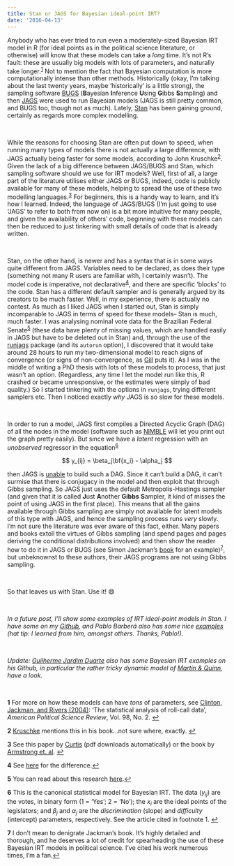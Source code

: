 ```yaml
---
title: Stan or JAGS for Bayesian ideal-point IRT?
date: '2016-04-13'
---
```


Anybody who has ever tried to run even a moderately-sized Bayesian IRT
model in R (for ideal points as in the political science literature, or
otherwise) will know that these models can take a *long* time. It’s not
R’s fault: these are usually big models with lots of parameters, and
naturally take longer.<sup id="a1">[1](#fn1)</sup> Not to mention the
fact that Bayesian computation is more computationally intense than
other methods. Historically (okay, I’m talking about the last twenty
years, maybe ‘historically’ is a little strong), the sampling software
[BUGS](http://www.mrc-bsu.cam.ac.uk/software/bugs/) (**B**ayesian
**I**nference **U**sing **G**ibbs **S**ampling) and then
[JAGS](http://mcmc-jags.sourceforge.net/) were used to run Bayesian
models (JAGS is still pretty common, and BUGS too, though not as much).
Lately, [Stan](http://mc-stan.org/) has been gaining ground, certainly
as regards more complex modelling.

 

While the reasons for choosing Stan are often put down to speed, when
running many types of models there is not actually a large difference,
with JAGS actually being faster for some models, according to John
Kruschke<sup id="a2">[2](#fn2)</sup>. Given the lack of a big difference
between JAGS/BUGS and Stan, which sampling software should we use for
IRT models? Well, first of all, a large part of the literature utilises
either JAGS or BUGS, indeed, code is publicly available for many of
these models, helping to spread the use of these two modelling
languages.<sup id="a3">[3](#fn3)</sup> For beginners, this is a handy
way to learn, and it’s how I learned. Indeed, the language of JAGS/BUGS
(I’m just going to use ‘JAGS’ to refer to both from now on) is a bit
more intuitive for many people, and given the availability of others’
code, beginning with these models can then be reduced to just tinkering
with small details of code that is already written.

 

Stan, on the other hand, is newer and has a syntax that is in some ways
quite different from JAGS. Variables need to be declared, as does their
type (something not many R users are familiar with, I certainly wasn’t).
The model code is imperative, not
declarative<sup id="a4">[4](#fn4)</sup>, and there are specific ‘blocks’
to the code. Stan has a different default sampler and is generally
argued by its creators to be much faster. Well, in my experience, there
is actually no contest. As much as I liked JAGS when I started out, Stan
is simply incomparable to JAGS in terms of speed for these models– Stan
is much, much faster. I was analysing nominal vote data for the
Brazilian Federal Senate<sup id="a5">[5](#fn5)</sup> (these data have
plenty of missing values, which are handled easily in JAGS but have to
be deleted out in Stan) and, through the use of the
<a href="http://runjags.sourceforge.net/quickjags.html">runjags</a>
package (and its `autorun` option), I discovered that it would take
around 28 hours to run my two-dimensional model to reach signs of
convergence (or signs of non-convergence, as
[Gill](pan.oxfordjournals.org/content/16/2/153.full.pdf) puts it). As I
was in the middle of writing a PhD thesis with lots of these models to
process, that just wasn’t an option. (Regardless, any time I let the
model run like this, R crashed or became unresponsive, or the estimates
were simply of bad quality.) So I started tinkering with the options in
`runjags`, trying different samplers etc. Then I noticed exactly *why*
JAGS is so slow for these models.

 

In order to run a model, JAGS first compiles a Directed Acyclic Graph
(DAG) of all the nodes in the model (software such as
<a href="http://r-nimble.org/">NIMBLE</a> will let you print out the
graph pretty easily). But since we have a *latent* regression with an
*unobserved* regressor in the equation<sup id="a6">[6](#fn6)</sup>

$$
y_{ij} = \beta_j\bf{x_i} - \alpha_j
$$

then JAGS is
[unable](https://sourceforge.net/p/mcmc-jags/discussion/610037/thread/5c9e9026/)
to build such a DAG. Since it can’t build a DAG, it can’t surmise that
there is conjugacy in the model and then exploit that through Gibbs
sampling. So JAGS just uses the default Metropolis-Hastings sampler (and
given that it is called **J**ust **A**nother **Gibbs** **S**ampler, it
kind of misses the point of using JAGS in the first place). This means
that all the gains available through Gibbs sampling are simply not
available for latent models of this type with JAGS, and hence the
sampling process runs *very* slowly. I’m not sure the literature was
ever aware of this fact, either. Many papers and books extoll the
virtues of Gibbs sampling (and spend pages and pages deriving the
conditional distributions involved) and then show the reader how to do
it in JAGS or BUGS (see Simon Jackman’s
[book](http://www.wiley.com/WileyCDA/WileyTitle/productCd-0470011548.html)
for an example)<sup id="a7">[7](#fn7)</sup>, but unbeknownst to these
authors, their JAGS programs are not using Gibbs sampling.

 

So that leaves us with Stan. Use it! :smile:

 

*In a future post, I’ll show some examples of IRT ideal-point models in
Stan. I have some on my
[Github](https://github.com/RobertMyles/Bayesian-Ideal-Point-IRT-Models),
and Pablo Barberá also has some nice
[examples](https://github.com/pablobarbera/quant3materials/tree/master/bayesian)
(hat tip: I learned from him, amongst others. Thanks, Pablo!).*

 

*Update: [Guilherme Jardim
Duarte](https://github.com/duarteguilherme/Quinn-Martin-Replication)
also has some Bayesian IRT examples on his Github, in particular the
rather tricky dynamic model of [Martin &
Quinn](http://mqscores.berkeley.edu/media/pa02.pdf), have a look.*

 

<b id="fn1">1</b> For more on how these models can have *tons* of
parameters, see [Clinton, Jackman, and Rivers
(2004)](https://www.cs.princeton.edu/courses/archive/fall09/cos597A/papers/ClintonJackmanRivers2004.pdf):
‘The statistical analysis of roll-call data’, *American Political
Science Review*, Vol. 98, No. 2. [↩](#a1)

<b id="fn2">2</b>
[Kruschke](http://doingbayesiandataanalysis.blogspot.com.br/) mentions
this in his book…not sure where, exactly. [↩](#a2)

<b id="fn3">3</b> See this paper by
[Curtis](https://www.jstatsoft.org/article/view/v036c01/v36c01.pdf) (pdf
downloads automatically) or the book by [Armstrong et.
al](https://www.crcpress.com/Analyzing-Spatial-Models-of-Choice-and-Judgment-with-R/Armstrong-II-Bakker-Carroll-Hare-Poole-Rosenthal/9781466517158).
[↩](#a3)

<b id="fn4">4</b> See
[here](http://stackoverflow.com/questions/129628/what-is-declarative-programming)
for the difference.[↩](#a4)

<b id="fn5">5</b> You can read about this research
[here](%7B%7B%20site.url%20%7D%7D/assets/Explaining%20the%20Determinants%20of%20Foreign%20Policy%20Voting%20Behaviour%20in%20the%20Brazilian%20Houses%20of%20Legislature.pdf).[↩](#a5)

<b id="fn6">6</b> This is the canonical statistical model for Bayesian
IRT. The data ($y_{ij}$) are the votes, in binary form (1 =
‘Yes’; 2 = ‘No’); the $x_i$ are the ideal points of the
legislators; and $\beta_j$ and $\alpha_j$ are the
*discrimination* (slope) and *difficulty* (intercept) parameters,
respectively. See the article cited in footnote 1. [↩](#a6)

<b id="fn7">7</b> I don’t mean to denigrate Jackman’s book. It’s highly
detailed and thorough, and he deserves a lot of credit for spearheading
the use of these Bayesian IRT models in political science. I’ve cited
his work numerous times, I’m a fan.[↩](#a7)
<link rel="image_src" href="http://i.imgur.com/v7y6SVt.png?1" />
